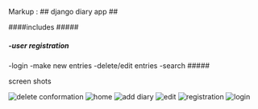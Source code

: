 Markup : ## django diary app ## 

####includes ##### 
 ##### -user registration
  -login
  -make new entries
  -delete/edit entries
  -search #####
  
 
 screen shots
 
 ![delete conformation](https://user-images.githubusercontent.com/67995809/100547135-20f98b00-328b-11eb-9101-600987804231.PNG)
![home](https://user-images.githubusercontent.com/67995809/100547138-222ab800-328b-11eb-9f6f-491825fd8dd1.PNG)
![add diary](https://user-images.githubusercontent.com/67995809/100547142-22c34e80-328b-11eb-95c4-e78365e9b206.PNG)
![edit](https://user-images.githubusercontent.com/67995809/100547143-235be500-328b-11eb-8600-398da31db10c.PNG)
![registration](https://user-images.githubusercontent.com/67995809/100547144-23f47b80-328b-11eb-854c-d56fb8dbd92e.PNG)
![login](https://user-images.githubusercontent.com/67995809/100547146-248d1200-328b-11eb-8218-7a74bd3ccee3.PNG)

